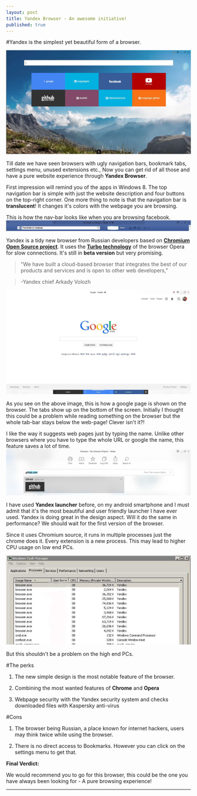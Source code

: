 ```yaml
---
layout: post
title: Yandex Browser - An awesome initiative!
published: true
---
```

#Yandex is the simplest yet beautiful form of a browser.

![yandex browser](/images/yandex-2.jpg)

Till date we have seen browsers with ugly navigation bars, bookmark tabs, settings menu, unused extensions etc., Now you can get rid of all those and have a pure website experience through **Yandex Browser**.

First impression will remind you of the apps in Windows 8. The top navigation bar is simple with just the website description and four buttons on the top-right corner. One more thing to note is that the navigation bar is **translucent**! It changes it's colors with the webpage you are browsing.

This is how the nav-bar looks like when you are browsing facebook.
![yandex browser navigation bar](/images/yandex-5.jpg)

Yandex is a tidy new browser from Russian developers based on <a target="_blank" href="http://www.chromium.org/Home"><strong>Chromium Open Source project</strong></a>. It uses the <a target="_blank" href="http://www.opera.com/turbo" ><strong>Turbo technology</strong></a> of the browser Opera for slow connections. It's still in **beta version** but very promising.

>"We have built a cloud-based browser that integrates the best of our products and services and is open to other web developers," 


>-Yandex chief Arkady Volozh

![Yandex browser](/images/yandex-1.jpg)

As you see on the above image, this is how a google page is shown on the browser. The tabs show up on the bottom of the screen. Initially I thought this could be a problem while reading something on the browser but the whole tab-bar stays below the web-page! Clever isn't it?!

I like the way it suggests web pages just by typing the name. Unlike other browsers where you have to type the whole URL or google the name, this feature saves a lot of time.
![Yandex url suggestion](/images/yandex-6.jpg)


I have used **Yandex launcher** before, on my android smartphone and I must admit that it's the most beautiful and user friendly launcher I have ever used. Yandex is doing great in the  design aspect. Will it do the same in performance? We should wait for the first version of the browser.

Since it uses Chromium source, it runs in multiple processes just the chrome does it. Every extension is a new process. This may lead to higher CPU usage on low end PCs.  

![Yandex Browser Processes](/images/yandex-4.jpg)

But this shouldn't be a problem on the high end PCs.

#The perks

1. The new simple design is the most notable feature of the browser. 

2. Combining the most wanted features of **Chrome** and **Opera**

3. Webpage security with the Yandex security system and checks downloaded files with Kaspersky anti-virus


#Cons

1. The browser being Russian, a place known for internet hackers, users may think twice while using the browser.

2. There is no direct access to Bookmarks. However you can click on the settings menu to get that.


**Final Verdict:**

We would recommend you to go for this browser, this could be the one you have always been looking for - A pure browsing experience! 





-------------------------
